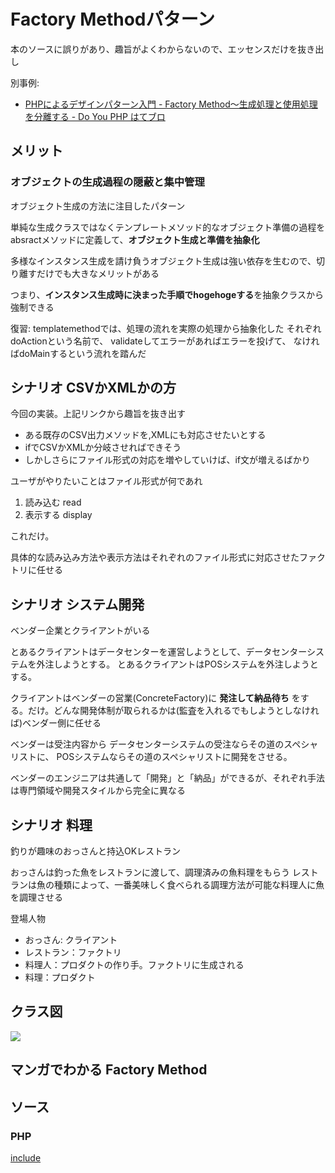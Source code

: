 # Factory Methodパターン

本のソースに誤りがあり、趣旨がよくわからないので、エッセンスだけを抜き出し


別事例:
- [PHPによるデザインパターン入門 \- Factory Method〜生成処理と使用処理を分離する \- Do You PHP はてブロ](http://shimooka.hateblo.jp/entry/20141215/1418620242)


## メリット


### オブジェクトの生成過程の隠蔽と集中管理


オブジェクト生成の方法に注目したパターン


単純な生成クラスではなくテンプレートメソッド的なオブジェクト準備の過程をabsractメソッドに定義して、**オブジェクト生成と準備を抽象化**

多様なインスタンス生成を請け負うオブジェクト生成は強い依存を生むので、切り離すだけでも大きなメリットがある

つまり、**インスタンス生成時に決まった手順でhogehogeする**を抽象クラスから強制できる


復習:
templatemethodでは、処理の流れを実際の処理から抽象化した
それぞれdoActionという名前で、
validateしてエラーがあればエラーを投げて、
なければdoMainするという流れを踏んだ


## シナリオ CSVかXMLかの方

今回の実装。上記リンクから趣旨を抜き出す

- ある既存のCSV出力メソッドを,XMLにも対応させたいとする
- ifでCSVかXMLか分岐させればできそう
- しかしさらにファイル形式の対応を増やしていけば、if文が増えるばかり

ユーザがやりたいことはファイル形式が何であれ

1. 読み込む read
2. 表示する display

これだけ。

具体的な読み込み方法や表示方法はそれぞれのファイル形式に対応させたファクトリに任せる


## シナリオ システム開発

ベンダー企業とクライアントがいる

とあるクライアントはデータセンターを運営しようとして、データセンターシステムを外注しようとする。
とあるクライアントはPOSシステムを外注しようとする。

クライアントはベンダーの営業(ConcreteFactory)に
**発注して納品待ち** をする。だけ。どんな開発体制が取られるかは(監査を入れるでもしようとしなければ)ベンダー側に任せる

ベンダーは受注内容から
データセンターシステムの受注ならその道のスペシャリストに、
POSシステムならその道のスペシャリストに開発をさせる。

ベンダーのエンジニアは共通して「開発」と「納品」ができるが、それぞれ手法は専門領域や開発スタイルから完全に異なる


## シナリオ 料理

釣りが趣味のおっさんと持込OKレストラン

おっさんは釣った魚をレストランに渡して、調理済みの魚料理をもらう
レストランは魚の種類によって、一番美味しく食べられる調理方法が可能な料理人に魚を調理させる


登場人物

- おっさん: クライアント
- レストラン：ファクトリ
- 料理人：プロダクトの作り手。ファクトリに生成される
- 料理：プロダクト


## クラス図

![](https://upload.wikimedia.org/wikipedia/commons/8/8e/Factory_Method_UML_class_diagram.svg)



## マンガでわかる Factory Method


## ソース

### PHP

[include](../../patterns/FactoryMethod/index.php)


